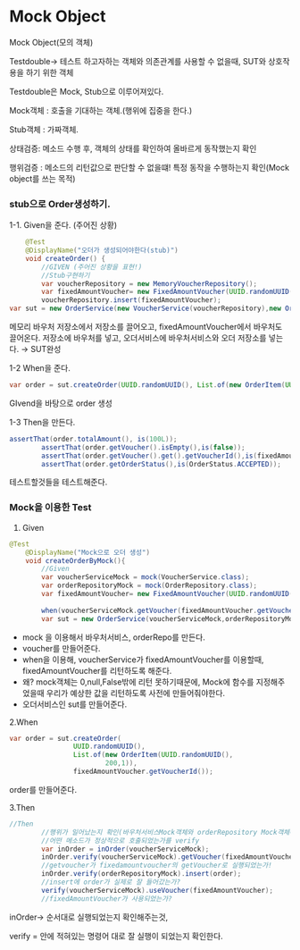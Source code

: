 # Mock Object

Mock Object(모의 객체)

Testdouble→ 테스트 하고자하는 객체와 의존관계를 사용할 수 없을때, SUT와 상호작용을 하기 위한 객체

Testdouble은 Mock, Stub으로 이루어져있다.

Mock객체 : 호출을 기대하는 객체.(행위에 집중을 한다.)

Stub객체 : 가짜객체.

상태검증: 메소드 수행 후, 객체의 상태를 확인하여 올바르게 동작했는지 확인

행위검증 : 메소드의 리턴값으로 판단할 수 없을떄! 특정 동작을 수행하는지 확인(Mock object를 쓰는 목적)

### stub으로 Order생성하기.

1-1. Given을 준다. (주어진 상황)

```java
    @Test
    @DisplayName("오더가 생성되어야한다(stub)")
    void createOrder() {
        //GIVEN (주어진 상황을 표현!)
        //Stub구현하기
        var voucherRepository = new MemoryVoucherRepository();
        var fixedAmountVoucher= new FixedAmountVoucher(UUID.randomUUID(),100);
        voucherRepository.insert(fixedAmountVoucher);
var sut = new OrderService(new VoucherService(voucherRepository),new OrderRepositoryStub());
```

메모리 바우처 저장소에서 저장소를 끌어오고, fixedAmountVoucher에서 바우처도 끌어온다. 저장소에 바우처를 넣고, 오더서비스에 바우처서비스와 오더 저장소를 넣는다. → SUT완성

1-2 When을 준다.

```java
var order = sut.createOrder(UUID.randomUUID(), List.of(new OrderItem(UUID.randomUUID(),200,1)),fixedAmountVoucher.getVoucherId());
```

GIvend을 바탕으로 order 생성

1-3 Then을 만든다.

```java
assertThat(order.totalAmount(), is(100L));
        assertThat(order.getVoucher().isEmpty(),is(false));
        assertThat(order.getVoucher().get().getVoucherId(),is(fixedAmountVoucher.getVoucherId()));
        assertThat(order.getOrderStatus(),is(OrderStatus.ACCEPTED));
```

테스트할것들을 테스트해준다.

### Mock을 이용한 Test

1. Given

```java
@Test
    @DisplayName("Mock으로 오더 생성")
    void createOrderByMock(){
        //Given
        var voucherServiceMock = mock(VoucherService.class);
        var orderRepositoryMock = mock(OrderRepository.class);
        var fixedAmountVoucher= new FixedAmountVoucher(UUID.randomUUID(),100);
        
        when(voucherServiceMock.getVoucher(fixedAmountVoucher.getVoucherId())).thenReturn(fixedAmountVoucher);
        var sut = new OrderService(voucherServiceMock,orderRepositoryMock);
```

- mock 을 이용해서 바우처서비스, orderRepo를 만든다.
- voucher를 만들어준다.
- when을 이용해, voucherService가 fixedAmountVoucher를 이용할때, fixedAmountVoucher를 리턴하도록 해준다.
- 왜? mock객체는 0,null,False밖에 리턴 못하기때문에, Mock에 함수를 지정해주었을때 우리가 예상한 값을 리턴하도록 사전에 만들어줘야한다.
- 오더서비스인 sut를 만들어준다.

2.When

```java
var order = sut.createOrder(
                UUID.randomUUID(),
                List.of(new OrderItem(UUID.randomUUID(),
                        200,1)),
                fixedAmountVoucher.getVoucherId());
```

order를 만들어준다.

3.Then

```java
//Then
        //행위가 일어났는지 확인(바우처서비스Mock객체와 orderRepository Mock객체에 대해서
        //어떤 메소드가 정상적으로 호출되었는가를 verify
        var inOrder = inOrder(voucherServiceMock);
        inOrder.verify(voucherServiceMock).getVoucher(fixedAmountVoucher.getVoucherId());
        //getvoucher가 fixedamountvoucher의 getVoucher로 실행되었는가!
        inOrder.verify(orderRepositoryMock).insert(order);
        //insert에 order가 실제로 잘 들어갔는가?
        verify(voucherServiceMock).useVoucher(fixedAmountVoucher);
        //fixedAmountVoucher가 사용되었는가?
```

inOrder→ 순서대로 실행되었는지 확인해주는것,

verify = 안에 적혀있는 명령어 대로 잘 실행이 되었는지 확인한다.